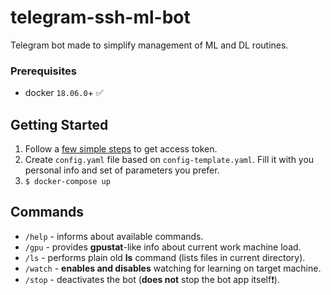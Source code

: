 # telegram-ssh-ml-bot
Telegram bot made to simplify management of ML and DL routines.

### Prerequisites

* docker `18.06.0`+ :white_check_mark:

## Getting Started

1. Follow a [few simple steps](https://core.telegram.org/bots#6-botfather) to get 
access token.
2. Create `config.yaml` file based on `config-template.yaml`. Fill it with
you personal info and set of parameters you prefer.
3. `$ docker-compose up`  

## Commands

* `/help` - informs about available commands.
* `/gpu` - provides **gpustat**-like info about current work machine load.
* `/ls` - performs plain old **ls** command (lists files in current directory).
* `/watch` - **enables and disables** watching for learning on target machine.
* `/stop` - deactivates the bot (**does not** stop the bot app itself❗).
